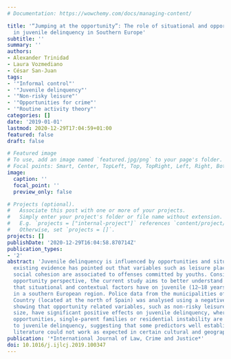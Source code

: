 ```yaml
---
# Documentation: https://wowchemy.com/docs/managing-content/

title: '“Jumping at the opportunity”: The role of situational and opportunity factors
  in juvenile delinquency in Southern Europe'
subtitle: ''
summary: ''
authors:
- Alexander Trinidad
- Laura Vozmediano
- César San-Juan
tags:
- '"Informal control"'
- '"Juvenile delinquency"'
- '"Non-risky leisure"'
- '"Opportunities for crime"'
- '"Routine activity theory"'
categories: []
date: '2019-01-01'
lastmod: 2020-12-29T17:04:59+01:00
featured: false
draft: false

# Featured image
# To use, add an image named `featured.jpg/png` to your page's folder.
# Focal points: Smart, Center, TopLeft, Top, TopRight, Left, Right, BottomLeft, Bottom, BottomRight.
image:
  caption: ''
  focal_point: ''
  preview_only: false

# Projects (optional).
#   Associate this post with one or more of your projects.
#   Simply enter your project's folder or file name without extension.
#   E.g. `projects = ["internal-project"]` references `content/project/deep-learning/index.md`.
#   Otherwise, set `projects = []`.
projects: []
publishDate: '2020-12-29T16:04:58.870714Z'
publication_types:
- '2'
abstract: 'Juvenile delinquency is influenced by opportunities and situations: the
  existing evidence has pointed out that variables such as leisure places or poor
  social cohesion are associated to offenses committed by youths. Considering the
  opportunity perspective, the current study aims to better understand the influence
  that situational and contextual factors have on juvenile (12–18 years old) delinquency
  in a southern European region. Police data from the municipalities of the Basque
  Country (located at the north of Spain) was analysed using a negative binomial regression,
  showing that opportunity related variables, such as non-risky leisure and population
  size, have significant positive effects on juvenile delinquency, whereas risky leisure
  opportunities, single-parent families or residential instability are not related
  to juvenile delinquency, suggesting that some predictors well established in the
  literature could not work as expected in certain cultural and geographic contexts.'
publication: '*International Journal of Law, Crime and Justice*'
doi: 10.1016/j.ijlcj.2019.100347
---
```

